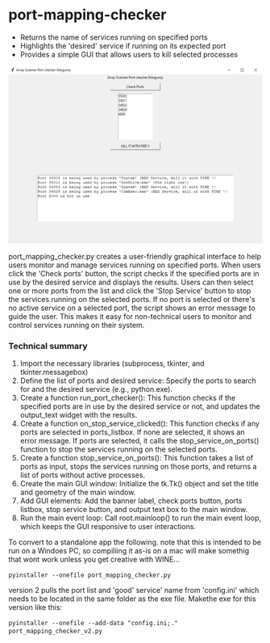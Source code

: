 # port-mapping-checker
* Returns the name of services running on specified ports
* Highlights the 'desired' service if running on its expected port
* Provides a simple GUI that allows users to kill selected processes


![Alt text](images/GUI.JPG)

port_mapping_checker.py creates a user-friendly graphical interface to help users monitor and manage services running on specified ports. When users click the 'Check ports' button, the script checks if the specified ports are in use by the desired service and displays the results. Users can then select one or more ports from the list and click the 'Stop Service' button to stop the services running on the selected ports. If no port is selected or there's no active service on a selected port, the script shows an error message to guide the user. This makes it easy for non-technical users to monitor and control services running on their system.

### **Technical summary**
1.	Import the necessary libraries (subprocess, tkinter, and tkinter.messagebox) 
2.	Define the list of ports and desired service: Specify the ports to search for and the desired service (e.g., python.exe).
3.	Create a function run_port_checker(): This function checks if the specified ports are in use by the desired service or not, and updates the output_text widget with the results.
4.	Create a function on_stop_service_clicked(): This function checks if any ports are selected in ports_listbox. If none are selected, it shows an error message. If ports are selected, it calls the stop_service_on_ports() function to stop the services running on the selected ports.
5.	Create a function stop_service_on_ports(): This function takes a list of ports as input, stops the services running on those ports, and returns a list of ports without active processes.
6.	Create the main GUI window: Initialize the tk.Tk() object and set the title and geometry of the main window.
7.	Add GUI elements: Add the banner label, check ports button, ports listbox, stop service button, and output text box to the main window.
8.	Run the main event loop: Call root.mainloop() to run the main event loop, which keeps the GUI responsive to user interactions.

To convert to a standalone app the following.  note that this is intended to be run on a Windoes PC, so compiliing it as-is on a mac will make somethig that wont work unless you get creative with WINE...

```
pyinstaller --onefile port_mapping_checker.py
```

version 2 pulls the port list and 'good' service' name from 'config.ini' which needs to be located in the same folder as the exe file.
Makethe exe for this version like this:

```
pyinstaller --onefile --add-data "config.ini;." port_mapping_checker_v2.py
```

